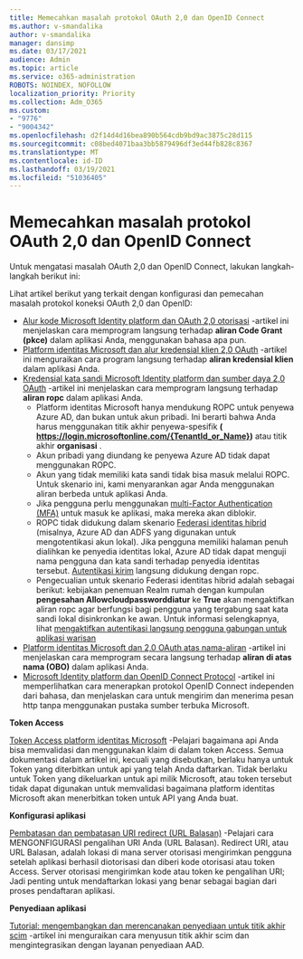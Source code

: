 ```yaml
---
title: Memecahkan masalah protokol OAuth 2,0 dan OpenID Connect
ms.author: v-smandalika
author: v-smandalika
manager: dansimp
ms.date: 03/17/2021
audience: Admin
ms.topic: article
ms.service: o365-administration
ROBOTS: NOINDEX, NOFOLLOW
localization_priority: Priority
ms.collection: Adm_O365
ms.custom:
- "9776"
- "9004342"
ms.openlocfilehash: d2f14d4d16bea890b564cdb9bd9ac3875c28d115
ms.sourcegitcommit: c08bed4071baa3bb5879496df3ed44fb828c8367
ms.translationtype: MT
ms.contentlocale: id-ID
ms.lasthandoff: 03/19/2021
ms.locfileid: "51036405"
---
```

# <a name="troubleshoot-oauth-20-and-openid-connect-protocols"></a>Memecahkan masalah protokol OAuth 2,0 dan OpenID Connect

Untuk mengatasi masalah OAuth 2,0 dan OpenID Connect, lakukan langkah-langkah berikut ini:

Lihat artikel berikut yang terkait dengan konfigurasi dan pemecahan masalah protokol koneksi OAuth 2,0 dan OpenID:

- [Alur kode Microsoft Identity platform dan OAuth 2,0 otorisasi](https://docs.microsoft.com/azure/active-directory/develop/v2-oauth2-auth-code-flow) -artikel ini menjelaskan cara memprogram langsung terhadap **aliran Code Grant (pkce)** dalam aplikasi Anda, menggunakan bahasa apa pun.
- [Platform identitas Microsoft dan alur kredensial klien 2,0 OAuth](https://docs.microsoft.com/azure/active-directory/develop/v2-oauth2-client-creds-grant-flow) -artikel ini menguraikan cara program langsung terhadap **aliran kredensial klien** dalam aplikasi Anda.
- [Kredensial kata sandi Microsoft Identity platform dan sumber daya 2,0 OAuth](https://docs.microsoft.com/azure/active-directory/develop/v2-oauth-ropc) -artikel ini menjelaskan cara memprogram langsung terhadap **aliran ropc** dalam aplikasi Anda.
    - Platform identitas Microsoft hanya mendukung ROPC untuk penyewa Azure AD, dan bukan untuk akun pribadi. Ini berarti bahwa Anda harus menggunakan titik akhir penyewa-spesifik **( https://login.microsoftonline.com/{TenantId_or_Name})** atau titik akhir **organisasi** .
    - Akun pribadi yang diundang ke penyewa Azure AD tidak dapat menggunakan ROPC.
    - Akun yang tidak memiliki kata sandi tidak bisa masuk melalui ROPC. Untuk skenario ini, kami menyarankan agar Anda menggunakan aliran berbeda untuk aplikasi Anda.
    - Jika pengguna perlu menggunakan [multi-Factor Authentication (MFA)](https://docs.microsoft.com/azure/active-directory/authentication/concept-mfa-howitworks) untuk masuk ke aplikasi, maka mereka akan diblokir.
    - ROPC tidak didukung dalam skenario [Federasi identitas hibrid](https://docs.microsoft.com/azure/active-directory/hybrid/whatis-fed) (misalnya, Azure AD dan ADFS yang digunakan untuk mengotentikasi akun lokal). Jika pengguna memiliki halaman penuh dialihkan ke penyedia identitas lokal, Azure AD tidak dapat menguji nama pengguna dan kata sandi terhadap penyedia identitas tersebut. [Autentikasi kirim](https://docs.microsoft.com/azure/active-directory/hybrid/how-to-connect-pta) langsung didukung dengan ropc.
    - Pengecualian untuk skenario Federasi identitas hibrid adalah sebagai berikut: kebijakan penemuan Realm rumah dengan kumpulan **pengesahan Allowcloudpassworddiatur** ke **True** akan mengaktifkan aliran ropc agar berfungsi bagi pengguna yang tergabung saat kata sandi lokal disinkronkan ke awan. Untuk informasi selengkapnya, lihat [mengaktifkan autentikasi langsung pengguna gabungan untuk aplikasi warisan](https://docs.microsoft.com/azure/active-directory/manage-apps/configure-authentication-for-federated-users-portal#enable-direct-ropc-authentication-of-federated-users-for-legacy-applications) 
- [Platform identitas Microsoft dan 2,0 OAuth atas nama-aliran](https://docs.microsoft.com/azure/active-directory/develop/v2-oauth2-on-behalf-of-flow) -artikel ini menjelaskan cara memprogram secara langsung terhadap **aliran di atas nama (OBO)** dalam aplikasi Anda.
- [Microsoft Identity platform dan OpenID Connect Protocol](https://docs.microsoft.com/azure/active-directory/develop/v2-protocols-oidc) -artikel ini memperlihatkan cara menerapkan protokol OpenID Connect independen dari bahasa, dan menjelaskan cara untuk mengirim dan menerima pesan http tanpa menggunakan pustaka sumber terbuka Microsoft.

**Token Access**

[Token Access platform identitas Microsoft](https://docs.microsoft.com/azure/active-directory/develop/access-tokens) -Pelajari bagaimana api Anda bisa memvalidasi dan menggunakan klaim di dalam token Access. Semua dokumentasi dalam artikel ini, kecuali yang disebutkan, berlaku hanya untuk Token yang diterbitkan untuk api yang telah Anda daftarkan. Tidak berlaku untuk Token yang dikeluarkan untuk api milik Microsoft, atau token tersebut tidak dapat digunakan untuk memvalidasi bagaimana platform identitas Microsoft akan menerbitkan token untuk API yang Anda buat.

**Konfigurasi aplikasi**

[Pembatasan dan pembatasan URI redirect (URL Balasan)](https://docs.microsoft.com/azure/active-directory/develop/reply-url) -Pelajari cara MENGONFIGURASI pengalihan URI Anda (URL Balasan). Redirect URI, atau URL Balasan, adalah lokasi di mana server otorisasi mengirimkan pengguna setelah aplikasi berhasil diotorisasi dan diberi kode otorisasi atau token Access. Server otorisasi mengirimkan kode atau token ke pengalihan URI; Jadi penting untuk mendaftarkan lokasi yang benar sebagai bagian dari proses pendaftaran aplikasi.

**Penyediaan aplikasi**

[Tutorial: mengembangkan dan merencanakan penyediaan untuk titik akhir scim](https://docs.microsoft.com/azure/active-directory/app-provisioning/use-scim-to-provision-users-and-groups) -artikel ini menguraikan cara menyusun titik akhir scim dan mengintegrasikan dengan layanan penyediaan AAD.


